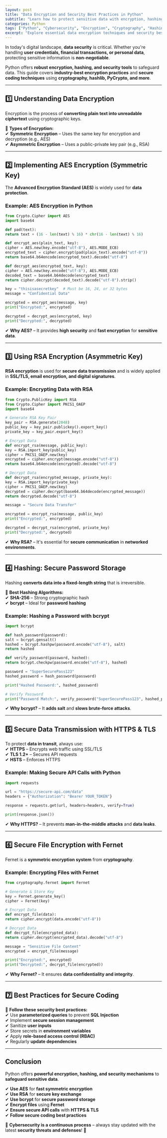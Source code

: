 ```yaml
---
layout: post
title: "Data Encryption and Security Best Practices in Python"
subtitle: "Learn how to protect sensitive data with encryption, hashing, and secure coding practices in Python"
categories: Python
tags: ["Python", "Cybersecurity", "Encryption", "Cryptography", "Hashing", "Security"]
excerpt: "Explore essential data encryption techniques and security best practices in Python to safeguard sensitive information from cyber threats."
---
```

In today's digital landscape, **data security** is critical. Whether you're handling **user credentials, financial transactions, or personal data**, protecting sensitive information is **non-negotiable**.

Python offers **robust encryption, hashing, and security tools** to safeguard data. This guide covers **industry-best encryption practices** and **secure coding techniques** using **cryptography, hashlib, PyCrypto, and more**.

---

## 1️⃣ Understanding Data Encryption

Encryption is the process of **converting plain text into unreadable ciphertext** using cryptographic keys.

🔹 **Types of Encryption:**  
✔ **Symmetric Encryption** – Uses the same key for encryption and decryption (e.g., AES)  
✔ **Asymmetric Encryption** – Uses a public-private key pair (e.g., RSA)

---

## 2️⃣ Implementing AES Encryption (Symmetric Key)

The **Advanced Encryption Standard (AES)** is widely used for **data protection**.

### Example: AES Encryption in Python

```python
from Crypto.Cipher import AES  
import base64

def pad(text):  
return text + (16 - len(text) % 16) * chr(16 - len(text) % 16)

def encrypt_aes(plain_text, key):  
cipher = AES.new(key.encode("utf-8"), AES.MODE_ECB)  
encrypted_text = cipher.encrypt(pad(plain_text).encode("utf-8"))  
return base64.b64encode(encrypted_text).decode("utf-8")

def decrypt_aes(encrypted_text, key):  
cipher = AES.new(key.encode("utf-8"), AES.MODE_ECB)  
decoded_text = base64.b64decode(encrypted_text)  
return cipher.decrypt(decoded_text).decode("utf-8").strip()

key = "thisisasecretkey"  # Must be 16, 24, or 32 bytes  
message = "Confidential Data"

encrypted = encrypt_aes(message, key)  
print("Encrypted:", encrypted)

decrypted = decrypt_aes(encrypted, key)  
print("Decrypted:", decrypted)  
```

✔ **Why AES?** – It provides **high security** and **fast encryption** for **sensitive data**.

---

## 3️⃣ Using RSA Encryption (Asymmetric Key)

**RSA encryption** is used for **secure data transmission** and is widely applied in **SSL/TLS, email encryption, and digital signatures**.

### Example: Encrypting Data with RSA

```python
from Crypto.PublicKey import RSA  
from Crypto.Cipher import PKCS1_OAEP  
import base64

# Generate RSA Key Pair
key_pair = RSA.generate(2048)  
public_key = key_pair.publickey().export_key()  
private_key = key_pair.export_key()

# Encrypt Data
def encrypt_rsa(message, public_key):  
key = RSA.import_key(public_key)  
cipher = PKCS1_OAEP.new(key)  
encrypted = cipher.encrypt(message.encode("utf-8"))  
return base64.b64encode(encrypted).decode("utf-8")

# Decrypt Data
def decrypt_rsa(encrypted_message, private_key):  
key = RSA.import_key(private_key)  
cipher = PKCS1_OAEP.new(key)  
decrypted = cipher.decrypt(base64.b64decode(encrypted_message))  
return decrypted.decode("utf-8")

message = "Secure Data Transfer"

encrypted = encrypt_rsa(message, public_key)  
print("Encrypted:", encrypted)

decrypted = decrypt_rsa(encrypted, private_key)  
print("Decrypted:", decrypted)  
```

✔ **Why RSA?** – It's essential for **secure communication** in **networked environments**.

---

## 4️⃣ Hashing: Secure Password Storage

Hashing **converts data into a fixed-length string** that is irreversible.

🔹 **Best Hashing Algorithms:**  
✔ **SHA-256** – Strong cryptographic hash  
✔ **bcrypt** – Ideal for **password hashing**

### Example: Hashing a Password with bcrypt

```python
import bcrypt

def hash_password(password):  
salt = bcrypt.gensalt()  
hashed = bcrypt.hashpw(password.encode("utf-8"), salt)  
return hashed

def verify_password(password, hashed):  
return bcrypt.checkpw(password.encode("utf-8"), hashed)

password = "SuperSecurePass123"  
hashed_password = hash_password(password)

print("Hashed Password:", hashed_password)

# Verify Password
print("Password Match:", verify_password("SuperSecurePass123", hashed_password))  
```

✔ **Why bcrypt?** – It **adds salt** and **slows brute-force attacks**.

---

## 5️⃣ Secure Data Transmission with HTTPS & TLS

To protect **data in transit**, always use:  
✔ **HTTPS** – Encrypts web traffic using SSL/TLS  
✔ **TLS 1.2+** – Secures API requests  
✔ **HSTS** – Enforces HTTPS

### Example: Making Secure API Calls with Python

```python
import requests

url = "https://secure-api.com/data"  
headers = {"Authorization": "Bearer YOUR_TOKEN"}

response = requests.get(url, headers=headers, verify=True)

print(response.json())  
```

✔ **Why HTTPS?** – It prevents **man-in-the-middle attacks** and **data leaks**.

---

## 6️⃣ Secure File Encryption with Fernet

Fernet is a **symmetric encryption system** from **cryptography**.

### Example: Encrypting Files with Fernet

```python
from cryptography.fernet import Fernet

# Generate & Store Key
key = Fernet.generate_key()  
cipher = Fernet(key)

# Encrypt Data
def encrypt_file(data):  
return cipher.encrypt(data.encode("utf-8"))

# Decrypt Data
def decrypt_file(encrypted_data):  
return cipher.decrypt(encrypted_data).decode("utf-8")

message = "Sensitive File Content"  
encrypted = encrypt_file(message)

print("Encrypted:", encrypted)  
print("Decrypted:", decrypt_file(encrypted))  
```

✔ **Why Fernet?** – It ensures **data confidentiality and integrity**.

---

## 7️⃣ Best Practices for Secure Coding

🔹 **Follow these security best practices:**  
✔ Use **parameterized queries** to prevent **SQL Injection**  
✔ Implement **secure session management**  
✔ Sanitize **user inputs**  
✔ Store secrets in **environment variables**  
✔ Apply **role-based access control (RBAC)**  
✔ Regularly **update dependencies**

---

## Conclusion

Python offers **powerful encryption, hashing, and security mechanisms** to **safeguard sensitive data**.

✔ **Use AES** for **fast symmetric encryption**  
✔ **Use RSA** for **secure key exchange**  
✔ **Use bcrypt** for **secure password storage**  
✔ **Encrypt files** using **Fernet**  
✔ **Ensure secure API calls** with **HTTPS & TLS**  
✔ **Follow secure coding best practices**

🔹 **Cybersecurity is a continuous process** – always stay updated with the latest **security threats and defenses**! 🚀

